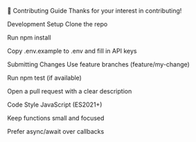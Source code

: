 
🤝 Contributing Guide
Thanks for your interest in contributing!

Development Setup
Clone the repo

Run npm install

Copy .env.example to .env and fill in API keys

Submitting Changes
Use feature branches (feature/my-change)

Run npm test (if available)

Open a pull request with a clear description

Code Style
JavaScript (ES2021+)

Keep functions small and focused

Prefer async/await over callbacks
